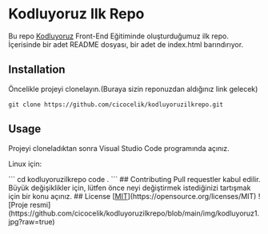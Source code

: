 # Kodluyoruz Ilk Repo
Bu repo [<u>Kodluyoruz</u>](https://kodluyoruz.org/) Front-End Eğitiminde oluşturduğumuz ilk repo. İçerisinde bir adet README dosyası, bir adet de index.html barındırıyor.
## Installation
Öncelikle projeyi clonelayın.(Buraya sizin reponuzdan aldığınız link gelecek)
```
git clone https://github.com/cicocelik/kodluyoruzilkrepo.git
```
## Usage
Projeyi cloneladıktan sonra Visual Studio Code programında açınız.
<p>Linux için:</p>
```
cd kodluyoruzilkrepo
code .
```
## Contributing
Pull requestler kabul edilir. Büyük değişiklikler için, lütfen önce neyi değiştirmek istediğinizi tartışmak için bir konu açınız.
## License
[<u>MIT</u>](https://opensource.org/licenses/MIT)
![Proje resmi](https://github.com/cicocelik/kodluyoruzilkrepo/blob/main/img/kodluyoruz1.jpg?raw=true)
